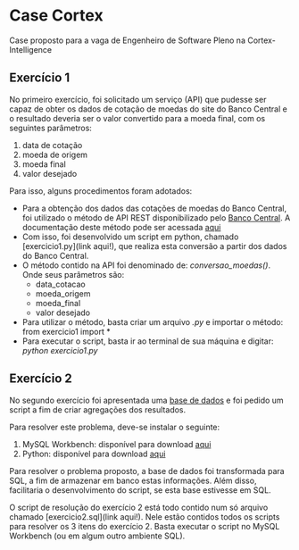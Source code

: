 # **Case Cortex**

Case proposto para a vaga de Engenheiro de Software Pleno na Cortex-Intelligence

## **Exercício 1**

No primeiro exercício, foi solicitado um serviço (API) que pudesse ser capaz de obter os dados de cotação de moedas do site do Banco Central e o resultado deveria ser o valor convertido para a moeda final, com os seguintes parâmetros:

1. data de cotação
2. moeda de origem
3. moeda final
4. valor desejado

Para isso, alguns procedimentos foram adotados:

- Para a obtenção dos dados das cotações de moedas do Banco Central, foi utilizado o método de API REST disponibilizado pelo [Banco Central](https://olinda.bcb.gov.br/olinda/servico/PTAX/versao/v1/aplicacao#!/recursos/CotacaoMoedaPeriodo#eyJmb3JtdWxhcmlvIjp7IiRmb3JtYXQiOiJqc29uIiwiJHRvcCI6MTAwfX0=). A documentação deste método pode ser acessada [aqui](https://olinda.bcb.gov.br/olinda/servico/PTAX/versao/v1/documentacao) 
- Com isso, foi desenvolvido um script em python, chamado [exercicio1.py](link aqui!), que realiza esta conversão a partir dos dados do Banco Central.
- O método contido na API foi denominado de: *conversao_moedas()*. Onde seus parâmetros são:
    - data_cotacao 
    - moeda_origem
    - moeda_final
    - valor desejado
- Para utilizar o método, basta criar um arquivo *.py* e importar o método: from exercicio1 import *     
- Para executar o script, basta ir ao terminal de sua máquina e digitar:  *python exercicio1.py* 


## **Exercício 2**

No segundo exercício foi apresentada uma [base de dados](https://docs.google.com/spreadsheets/d/1CELbpon5O66OkW3fXIl36gJ8P7thUBKrRag_QP0Uwfg/edit#gid=1297471854) e foi pedido um script a fim de criar agregações dos resultados.

Para resolver este problema, deve-se instalar o seguinte:

1. MySQL Workbench: disponível para download [aqui](https://www.mysql.com/downloads/)
2. Python: disponível para download [aqui](https://www.python.org/downloads/)

Para resolver o problema proposto, a base de dados foi transformada para SQL, a fim de armazenar em banco estas informações. Além disso, facilitaria o desenvolvimento do script, se esta base estivesse em SQL.

O script de resolução do exercício 2 está todo contido num só arquivo chamado [exercicio2.sql](link aqui!). Nele estão contidos todos os scripts para resolver os 3 itens do exercício 2. Basta executar o script no MySQL Workbench (ou em algum outro ambiente SQL).

